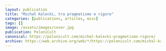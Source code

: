 ```yaml
---
layout: publication
title: "Michał Kalecki, tra pragmatismo e rigore"
categories: [publications, articles, misc]
tags: []
image: /assets/images/cover.jpg
publication: PoloniCult
canonical: https://polonicult.com/michal-kalecki-pragmatismo-rigore/
archive: https://web.archive.org/web/*/https://polonicult.com/michal-kalecki-pragmatismo-rigore/
---
```


